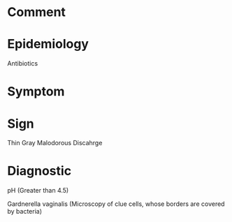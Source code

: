 # Comment

# Epidemiology

Antibiotics

# Symptom

# Sign

Thin Gray Malodorous Discahrge

# Diagnostic

pH
(Greater than 4.5)

Gardnerella vaginalis
(Microscopy of clue cells, whose borders are covered by bacteria)
